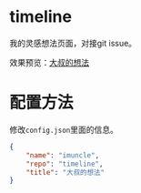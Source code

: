 # timeline
我的灵感想法页面，对接git issue。

效果预览：[大叔的想法](https://imuncle.github.io/timeline)

# 配置方法
修改`config.json`里面的信息。

```json
{
    "name": "imuncle",
    "repo": "timeline",
    "title": "大叔的想法"
}
```